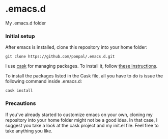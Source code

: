 .emacs.d
========

My .emacs.d folder

### Initial setup 

After emacs is installed, clone this repository into your home folder:

```git clone https://github.com/ponpal/.emacs.d.git```

I use [cask](http://cask.readthedocs.org/en/latest/) for managing packages. To install it, follow [these instructions](http://cask.readthedocs.org/en/latest/guide/installation.html).

To install the packages listed in the Cask file, all you have to do is issue the following command inside .emacs.d:

```cask install```

### Precautions

If you've already started to customize emacs on your own, cloning my repository into your home folder might not be a good idea. In that case, I suggest you take a look at the cask project and my init.el file. Feel free to take anything you like.

